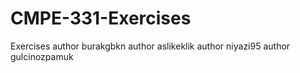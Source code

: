 # CMPE-331-Exercises
Exercises
author burakgbkn
author aslikeklik
author niyazi95
author gulcinozpamuk

